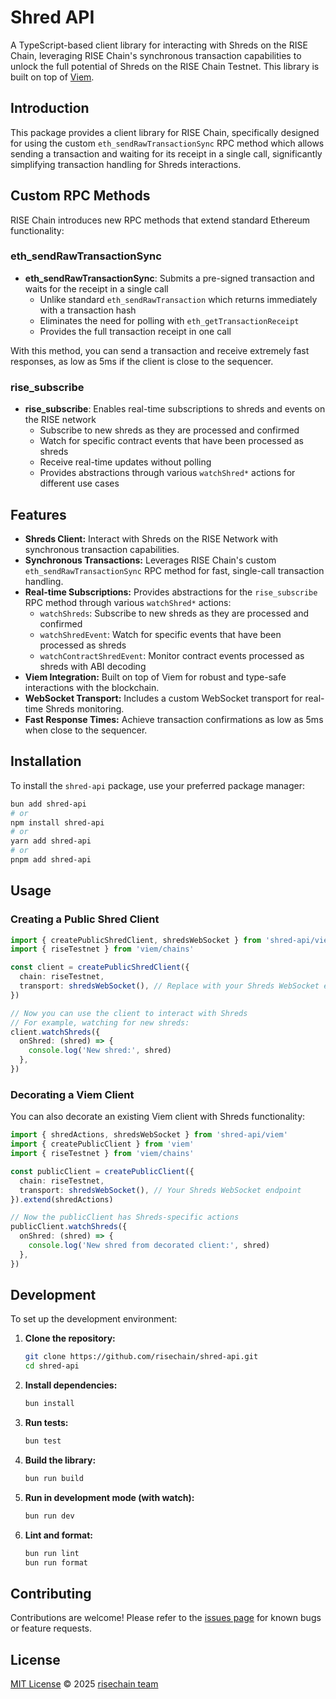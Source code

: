 # Shred API

A TypeScript-based client library for interacting with Shreds on the RISE Chain, leveraging RISE Chain's synchronous transaction capabilities to unlock the full potential of Shreds on the RISE Chain Testnet. This library is built on top of [Viem](https://viem.sh/).

## Introduction

This package provides a client library for RISE Chain, specifically designed for using the custom `eth_sendRawTransactionSync` RPC method which allows sending a transaction and waiting for its receipt in a single call, significantly simplifying transaction handling for Shreds interactions.

## Custom RPC Methods

RISE Chain introduces new RPC methods that extend standard Ethereum functionality:

### eth_sendRawTransactionSync

- **eth_sendRawTransactionSync**: Submits a pre-signed transaction and waits for the receipt in a single call
  - Unlike standard `eth_sendRawTransaction` which returns immediately with a transaction hash
  - Eliminates the need for polling with `eth_getTransactionReceipt`
  - Provides the full transaction receipt in one call

With this method, you can send a transaction and receive extremely fast responses, as low as 5ms if the client is close to the sequencer.

### rise_subscribe

- **rise_subscribe**: Enables real-time subscriptions to shreds and events on the RISE network
  - Subscribe to new shreds as they are processed and confirmed
  - Watch for specific contract events that have been processed as shreds
  - Receive real-time updates without polling
  - Provides abstractions through various `watchShred*` actions for different use cases

## Features

- **Shreds Client:** Interact with Shreds on the RISE Network with synchronous transaction capabilities.
- **Synchronous Transactions:** Leverages RISE Chain's custom `eth_sendRawTransactionSync` RPC method for fast, single-call transaction handling.
- **Real-time Subscriptions:** Provides abstractions for the `rise_subscribe` RPC method through various `watchShred*` actions:
  - `watchShreds`: Subscribe to new shreds as they are processed and confirmed
  - `watchShredEvent`: Watch for specific events that have been processed as shreds
  - `watchContractShredEvent`: Monitor contract events processed as shreds with ABI decoding
- **Viem Integration:** Built on top of Viem for robust and type-safe interactions with the blockchain.
- **WebSocket Transport:** Includes a custom WebSocket transport for real-time Shreds monitoring.
- **Fast Response Times:** Achieve transaction confirmations as low as 5ms when close to the sequencer.

## Installation

To install the `shred-api` package, use your preferred package manager:

```bash
bun add shred-api
# or
npm install shred-api
# or
yarn add shred-api
# or
pnpm add shred-api
```

## Usage

### Creating a Public Shred Client

```typescript
import { createPublicShredClient, shredsWebSocket } from 'shred-api/viem'
import { riseTestnet } from 'viem/chains'

const client = createPublicShredClient({
  chain: riseTestnet,
  transport: shredsWebSocket(), // Replace with your Shreds WebSocket endpoint
})

// Now you can use the client to interact with Shreds
// For example, watching for new shreds:
client.watchShreds({
  onShred: (shred) => {
    console.log('New shred:', shred)
  },
})
```

### Decorating a Viem Client

You can also decorate an existing Viem client with Shreds functionality:

```typescript
import { shredActions, shredsWebSocket } from 'shred-api/viem'
import { createPublicClient } from 'viem'
import { riseTestnet } from 'viem/chains'

const publicClient = createPublicClient({
  chain: riseTestnet,
  transport: shredsWebSocket(), // Your Shreds WebSocket endpoint
}).extend(shredActions)

// Now the publicClient has Shreds-specific actions
publicClient.watchShreds({
  onShred: (shred) => {
    console.log('New shred from decorated client:', shred)
  },
})
```

## Development

To set up the development environment:

1.  **Clone the repository:**
    ```bash
    git clone https://github.com/risechain/shred-api.git
    cd shred-api
    ```
2.  **Install dependencies:**
    ```bash
    bun install
    ```
3.  **Run tests:**
    ```bash
    bun test
    ```
4.  **Build the library:**
    ```bash
    bun run build
    ```
5.  **Run in development mode (with watch):**
    ```bash
    bun run dev
    ```
6.  **Lint and format:**
    ```bash
    bun run lint
    bun run format
    ```

## Contributing

Contributions are welcome! Please refer to the [issues page](https://github.com/risechain/shred-api/issues) for known bugs or feature requests.

## License

[MIT License](./LICENSE) © 2025 [risechain team](https://github.com/risechain)
